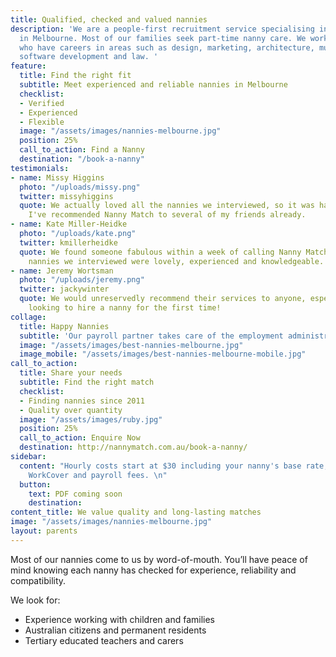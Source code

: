 ```yaml
---
title: Qualified, checked and valued nannies
description: 'We are a people-first recruitment service specialising in flexible childcare
  in Melbourne. Most of our families seek part-time nanny care. We work with parents
  who have careers in areas such as design, marketing, architecture, music, finance,
  software development and law. '
feature:
  title: Find the right fit
  subtitle: Meet experienced and reliable nannies in Melbourne
  checklist:
  - Verified
  - Experienced
  - Flexible
  image: "/assets/images/nannies-melbourne.jpg"
  position: 25%
  call_to_action: Find a Nanny
  destination: "/book-a-nanny"
testimonials:
- name: Missy Higgins
  photo: "/uploads/missy.png"
  twitter: missyhiggins
  quote: We actually loved all the nannies we interviewed, so it was hard to choose!
    I've recommended Nanny Match to several of my friends already.
- name: Kate Miller-Heidke
  photo: "/uploads/kate.png"
  twitter: kmillerheidke
  quote: We found someone fabulous within a week of calling Nanny Match. All of the
    nannies we interviewed were lovely, experienced and knowledgeable.
- name: Jeremy Wortsman
  photo: "/uploads/jeremy.png"
  twitter: jackywinter
  quote: We would unreservedly recommend their services to anyone, especially those
    looking to hire a nanny for the first time!
collage:
  title: Happy Nannies
  subtitle: 'Our payroll partner takes care of the employment administration for you. '
  image: "/assets/images/best-nannies-melbourne.jpg"
  image_mobile: "/assets/images/best-nannies-melbourne-mobile.jpg"
call_to_action:
  title: Share your needs
  subtitle: Find the right match
  checklist:
  - Finding nannies since 2011
  - Quality over quantity
  image: "/assets/images/ruby.jpg"
  position: 25%
  call_to_action: Enquire Now
  destination: http://nannymatch.com.au/book-a-nanny/
sidebar:
  content: "Hourly costs start at $30 including your nanny's base rate, superannuation,
    WorkCover and payroll fees. \n"
  button:
    text: PDF coming soon
    destination: 
content_title: We value quality and long-lasting matches
image: "/assets/images/nannies-melbourne.jpg"
layout: parents
---
```


Most of our nannies come to us by word-of-mouth. You’ll have peace of mind knowing each nanny has  checked for experience, reliability and compatibility. 

We look for:
- Experience working with children and families
- Australian citizens and permanent residents
- Tertiary educated teachers and carers 
